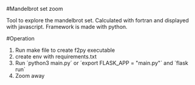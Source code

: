 #Mandelbrot set zoom

Tool to explore the mandelbrot set. Calculated with fortran and displayed with javascript. Framework is made with python.

#Operation

1. Run make file to create f2py executable
2. create env with requirements.txt
3. Run ´python3 main.py´ or ´export FLASK_APP = "main.py"´ and ´flask run´
4. Zoom away